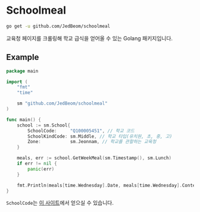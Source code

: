 # Schoolmeal

```bash
go get -u github.com/JedBeom/schoolmeal
```

교육청 페이지를 크롤링해 학교 급식을 얻어올 수 있는 Golang 패키지입니다.

## Example

```go
package main

import (
    "fmt"
    "time"

    sm "github.com/JedBeom/schoolmeal"
)

func main() {
    school := sm.School{
        SchoolCode:     "Q100005451", // 학교 코드
        SchoolKindCode: sm.Middle, // 학교 타입(유치원, 초, 중, 고)
        Zone:           sm.Jeonnam, // 학교를 관할하는 교육청
    }

    meals, err := school.GetWeekMeal(sm.Timestamp(), sm.Lunch)
    if err != nil {
        panic(err)
    }

    fmt.Println(meals[time.Wednesday].Date, meals[time.Wednesday].Content)
}
```

`SchoolCode`는 [이 사이트](https://www.meatwatch.go.kr/biz/bm/sel/schoolListPopup.do)에서 얻으실 수 있습니다.

